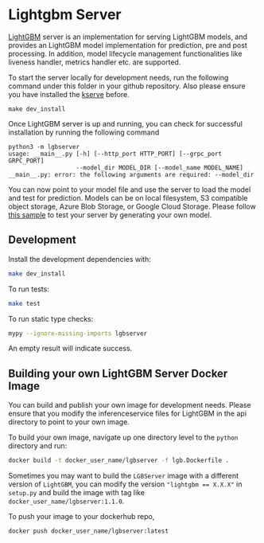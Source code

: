 # Lightgbm Server

[LightGBM](https://lightgbm.readthedocs.io/en/latest/index.html ) server is an implementation for serving LightGBM models, and provides an LightGBM model implementation for prediction, pre and post processing. In addition, model lifecycle management functionalities like liveness handler, metrics handler etc. are supported. 

To start the server locally for development needs, run the following command under this folder in your github repository. Also please ensure you have installed the [kserve](../kserve) before.

```
make dev_install
```

Once LightGBM server is up and running, you can check for successful installation by running the following command

```
python3 -m lgbserver
usage: __main__.py [-h] [--http_port HTTP_PORT] [--grpc_port GRPC_PORT]
                   --model_dir MODEL_DIR [--model_name MODEL_NAME]
__main__.py: error: the following arguments are required: --model_dir
```

You can now point to your model file and use the server to load the model and test for prediction. Models can be on local filesystem, S3 compatible object storage, Azure Blob Storage, or Google Cloud Storage. Please follow [this sample](https://github.com/kserve/kserve/tree/master/docs/samples/v1beta1/lightgbm) to test your server by generating your own model. 


## Development

Install the development dependencies with:

```bash
make dev_install
```

To run tests:

```bash
make test
```

To run static type checks:

```bash
mypy --ignore-missing-imports lgbserver
```
An empty result will indicate success.

## Building your own LightGBM Server Docker Image

You can build and publish your own image for development needs. Please ensure that you modify the inferenceservice files for LightGBM in the api directory to point to your own image.

To build your own image, navigate up one directory level to the `python` directory and run:

```bash
docker build -t docker_user_name/lgbserver -f lgb.Dockerfile .
```

Sometimes you may want to build the `LGBServer` image with a different version of `LightGBM`, you can modify the version `"lightgbm == X.X.X"` in `setup.py` and build the image with
tag like `docker_user_name/lgbserver:1.1.0`.

To push your image to your dockerhub repo, 

```bash
docker push docker_user_name/lgbserver:latest
```
